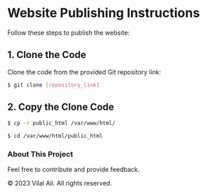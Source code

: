 # Website Publishing Instructions

Follow these steps to publish the website:

## 1. Clone the Code

Clone the code from the provided Git repository link:

```bash
$ git clone [repository_link]
```
## 2. Copy the Clone Code
```bash
$ cp -r public_html /var/www/html/

$ cd /var/www/html/public_html
```



### About This Project

Feel free to contribute and provide feedback.

© 2023 Vilal Ali. All rights reserved.
